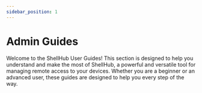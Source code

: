 ```yaml
---
sidebar_position: 1
---
```


# Admin Guides

Welcome to the ShellHub User Guides! This section is designed to help you understand
and make the most of ShellHub, a powerful and versatile tool for managing remote access to your devices.
Whether you are a beginner or an advanced user, these guides are designed to help you every step of the way.
